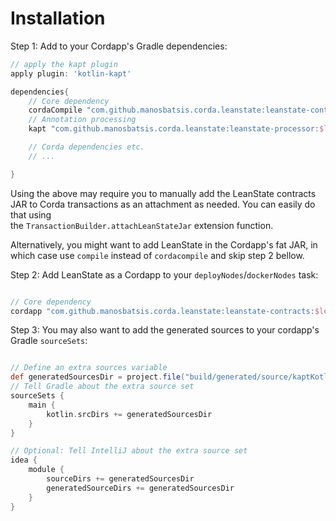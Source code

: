 
# Installation


Step 1: Add to your Cordapp's Gradle dependencies:

```groovy
// apply the kapt plugin
apply plugin: 'kotlin-kapt'

dependencies{
    // Core dependency
    cordaCompile "com.github.manosbatsis.corda.leanstate:leanstate-contracts:$leanstate_version"
    // Annotation processing
    kapt "com.github.manosbatsis.corda.leanstate:leanstate-processor:$leanstate_version"

    // Corda dependencies etc.
    // ...

}    
```

Using the above may require you to manually add the LeanState contracts JAR 
to Corda transactions as an attachment as needed. You can easily do that using  
the `TransactionBuilder.attachLeanStateJar` extension function.

Alternatively, you might want to add LeanState in the Cordapp's fat JAR, 
in which case use `compile` instead of `cordacompile` and skip step 2 bellow.

Step 2: Add LeanState as a Cordapp to your `deployNodes`/`dockerNodes` task:

```groovy

// Core dependency
cordapp "com.github.manosbatsis.corda.leanstate:leanstate-contracts:$leanstate_version"
```

Step 3: You may also want to add the generated sources to your cordapp's 
Gradle `sourceSets`:

```groovy

// Define an extra sources variable
def generatedSourcesDir = project.file("build/generated/source/kaptKotlin/main")
// Tell Gradle about the extra source set
sourceSets {
    main {
        kotlin.srcDirs += generatedSourcesDir
    }
}

// Optional: Tell IntelliJ about the extra source set
idea {
    module {
        sourceDirs += generatedSourcesDir
        generatedSourceDirs += generatedSourcesDir
    }
}
```
